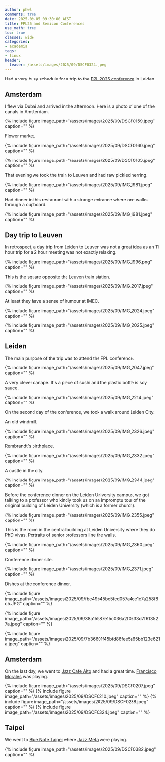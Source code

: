 ```yaml
---
author: phwl
comments: true
date: 2025-09-05 09:30:00 AEST
title: FPL25 and Semicon Conferences
use_math: true
toc: true
classes: wide
categories:
- academia
tags:
- linux
header:
  teaser: /assets/images/2025/09/DSCF0324.jpeg
---
```

Had a very busy schedule for a trip to the [FPL 2025 conference](https://2025.fpl.org/) in Leiden.

## Amsterdam
I flew via Dubai and arrived in the afternoon. Here is a photo of
one of the canals in Amsterdam.

{% include figure image_path="/assets/images/2025/09/DSCF0159.jpeg" caption="" %}

Flower market.

{% include figure image_path="/assets/images/2025/09/DSCF0160.jpeg" caption="" %}

{% include figure image_path="/assets/images/2025/09/DSCF0163.jpeg" caption="" %}

That evening we took the train to Leuven and had raw pickled herring.

{% include figure image_path="/assets/images/2025/09/IMG_1981.jpeg" caption="" %}

Had dinner in this restaurant with a strange entrance where one walks through a cupboard.

{% include figure image_path="/assets/images/2025/09/IMG_1981.jpeg" caption="" %}

## Day trip to Leuven

In retrospect, a day trip from Leiden to Leuven was not a great idea as an 11 hour trip for a 2 hour meeting was not exactly relaxing.

{% include figure image_path="/assets/images/2025/09/IMG_1996.png" caption="" %}

This is the square opposite the Leuven train station.

{% include figure image_path="/assets/images/2025/09/IMG_2017.jpeg" caption="" %}

At least they have a sense of humour at IMEC.

{% include figure image_path="/assets/images/2025/09/IMG_2024.jpeg" caption="" %}

{% include figure image_path="/assets/images/2025/09/IMG_2025.jpeg" caption="" %}

## Leiden
The main purpose of the trip was to attend the FPL conference.

{% include figure image_path="/assets/images/2025/09/IMG_2047.jpeg" caption="" %}

A very clever canape. It's a piece of sushi and the plastic bottle is soy sauce.

{% include figure image_path="/assets/images/2025/09/IMG_2214.jpeg" caption="" %}

On the second day of the conference, we took a walk around Leiden City.

An old windmill.

{% include figure image_path="/assets/images/2025/09/IMG_2326.jpeg" caption="" %}

Rembrandt's birthplace.

{% include figure image_path="/assets/images/2025/09/IMG_2332.jpeg" caption="" %}

A castle in the city.

{% include figure image_path="/assets/images/2025/09/IMG_2344.jpeg" caption="" %}

Before the conference dinner on the Leiden University campus, we got talking to a professor who kindly took us on an impromptu tour of the original building of Leiden University (which is a former church).

{% include figure image_path="/assets/images/2025/09/IMG_2355.jpeg" caption="" %}

This is the room in the central building at Leiden University where they do PhD vivas. Portraits of senior professors line the walls.

{% include figure image_path="/assets/images/2025/09/IMG_2360.jpeg" caption="" %}

Conference dinner site.

{% include figure image_path="/assets/images/2025/09/IMG_2371.jpeg" caption="" %}

Dishes at the conference dinner.

{% include figure image_path="/assets/images/2025/09/fbe49b45bc5fed057a4ce1c7a258f8c5.JPG" caption="" %}

{% include figure image_path="/assets/images/2025/09/38a15987e15c036a2f0633d7f613527a.jpeg" caption="" %}

{% include figure image_path="/assets/images/2025/09/7b36601f45bfd86fee5a65bb123e621a.jpeg" caption="" %}

## Amsterdam

On the last day, we went to [Jazz Cafe Alto](https://www.jazz-cafe-alto.nl/) and had a great time. [Francisco Morales](https://franciscomoralesmusic.com/) was playing.

{% include figure image_path="/assets/images/2025/09/DSCF0207.jpeg" caption="" %}
{% include figure image_path="/assets/images/2025/09/DSCF0210.jpeg" caption="" %}
{% include figure image_path="/assets/images/2025/09/DSCF0238.jpeg" caption="" %}
{% include figure image_path="/assets/images/2025/09/DSCF0324.jpeg" caption="" %}


## Taipei
We went to [Blue Note Taipei](https://www.bluenotetaipei.com/) where [Jazz Meta](https://jazzmeta.ldien.net/) were playing.

{% include figure image_path="/assets/images/2025/09/DSCF0382.jpeg" caption="" %}
